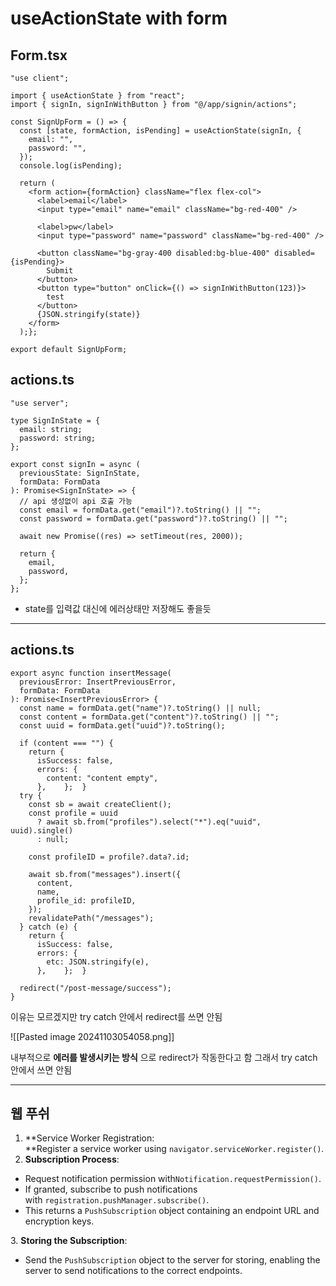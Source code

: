# useActionState with form

## Form.tsx

```
"use client";  
  
import { useActionState } from "react";  
import { signIn, signInWithButton } from "@/app/signin/actions";  
  
const SignUpForm = () => {  
  const [state, formAction, isPending] = useActionState(signIn, {  
    email: "",  
    password: "",  
  });  
  console.log(isPending);  
  
  return (  
    <form action={formAction} className="flex flex-col">  
      <label>email</label>  
      <input type="email" name="email" className="bg-red-400" />  
  
      <label>pw</label>  
      <input type="password" name="password" className="bg-red-400" />  
  
      <button className="bg-gray-400 disabled:bg-blue-400" disabled={isPending}>  
        Submit  
      </button>  
      <button type="button" onClick={() => signInWithButton(123)}>  
        test  
      </button>  
      {JSON.stringify(state)}  
    </form>  
  );};  
  
export default SignUpForm;
```

## actions.ts

```
"use server";  
  
type SignInState = {  
  email: string;  
  password: string;  
};  
  
export const signIn = async (  
  previousState: SignInState,  
  formData: FormData  
): Promise<SignInState> => {
  // api 생성없이 api 호출 가능
  const email = formData.get("email")?.toString() || "";  
  const password = formData.get("password")?.toString() || "";  
  
  await new Promise((res) => setTimeout(res, 2000));  
  
  return {  
    email,  
    password,
  };
};
```

- state를 입력값 대신에 에러상태만 저장해도 좋을듯

---

## actions.ts

```
export async function insertMessage(  
  previousError: InsertPreviousError,  
  formData: FormData  
): Promise<InsertPreviousError> {  
  const name = formData.get("name")?.toString() || null;  
  const content = formData.get("content")?.toString() || "";  
  const uuid = formData.get("uuid")?.toString();  
  
  if (content === "") {  
    return {  
      isSuccess: false,  
      errors: {  
        content: "content empty",  
      },    };  }  
  try {  
    const sb = await createClient();  
    const profile = uuid  
      ? await sb.from("profiles").select("*").eq("uuid", uuid).single()  
      : null;  
  
    const profileID = profile?.data?.id;  
  
    await sb.from("messages").insert({  
      content,  
      name,  
      profile_id: profileID,  
    });  
    revalidatePath("/messages");  
  } catch (e) {  
    return {  
      isSuccess: false,  
      errors: {  
        etc: JSON.stringify(e),  
      },    };  }  
      
  redirect("/post-message/success");  
}
```

이유는 모르겠지만 try catch 안에서 redirect를 쓰면 안됨

![[Pasted image 20241103054058.png]]

내부적으로 __에러를 발생시키는 방식__ 으로 redirect가 작동한다고 함 그래서 try catch 안에서 쓰면 안됨

---
## 웹 푸쉬

1. **Service Worker Registration:  
    **Register a service worker using `navigator.serviceWorker.register()`.
2. **Subscription Process**:

- Request notification permission with`Notification.requestPermission()`.
- If granted, subscribe to push notifications with `registration.pushManager.subscribe()`.
- This returns a `PushSubscription` object containing an endpoint URL and encryption keys.

3. **Storing the Subscription**:

- Send the `PushSubscription` object to the server for storing, enabling the server to send notifications to the correct endpoints.

